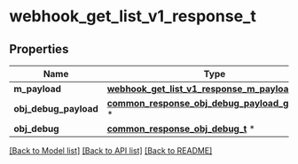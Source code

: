# webhook_get_list_v1_response_t

## Properties
Name | Type | Description | Notes
------------ | ------------- | ------------- | -------------
**m_payload** | [**webhook_get_list_v1_response_m_payload_t**](webhook_get_list_v1_response_m_payload.md) \* |  | 
**obj_debug_payload** | [**common_response_obj_debug_payload_get_list_t**](common_response_obj_debug_payload_get_list.md) \* |  | [optional] 
**obj_debug** | [**common_response_obj_debug_t**](common_response_obj_debug.md) \* |  | [optional] 

[[Back to Model list]](../README.md#documentation-for-models) [[Back to API list]](../README.md#documentation-for-api-endpoints) [[Back to README]](../README.md)


